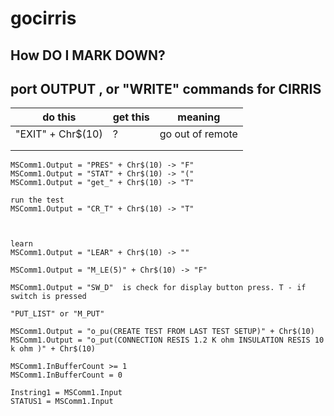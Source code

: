 # gocirris

## How DO I MARK DOWN?


## port OUTPUT , or "WRITE" commands for CIRRIS

| do this | get this | meaning |
|---------|----------|---------|
|"EXIT" + Chr$(10)|?|go out of remote|
|||
|||


	MSComm1.Output = "PRES" + Chr$(10) -> "F"
	MSComm1.Output = "STAT" + Chr$(10) -> "("
	MSComm1.Output = "get_" + Chr$(10) -> "T"

	run the test
	MSComm1.Output = "CR_T" + Chr$(10) -> "T"



	learn
	MSComm1.Output = "LEAR" + Chr$(10) -> ""

	MSComm1.Output = "M_LE(5)" + Chr$(10) -> "F"

	MSComm1.Output = "SW_D"  is check for display button press. T - if switch is pressed

	"PUT_LIST" or "M_PUT"

	MSComm1.Output = "o_pu(CREATE TEST FROM LAST TEST SETUP)" + Chr$(10)
    MSComm1.Output = "o_put(CONNECTION RESIS 1.2 K ohm INSULATION RESIS 10 k ohm )" + Chr$(10)

	MSComm1.InBufferCount >= 1
	MSComm1.InBufferCount = 0

	Instring1 = MSComm1.Input
	STATUS1 = MSComm1.Input

[//]: # (These are reference links used in the body of this note and get stripped out when the markdown processor does its job. There is no need to format nicely because it shouldn't be seen. Thanks SO - http://stackoverflow.com/questions/4823468/store-comments-in-markdown-syntax)

   [dill]: <https://github.com/joemccann/dillinger>
   [git-repo-url]: <https://github.com/joemccann/dillinger.git>
   [john gruber]: <http://daringfireball.net>
   [df1]: <http://daringfireball.net/projects/markdown/>
   [markdown-it]: <https://github.com/markdown-it/markdown-it>
   [Ace Editor]: <http://ace.ajax.org>
   [node.js]: <http://nodejs.org>
   [Twitter Bootstrap]: <http://twitter.github.com/bootstrap/>
   [jQuery]: <http://jquery.com>
   [@tjholowaychuk]: <http://twitter.com/tjholowaychuk>
   [express]: <http://expressjs.com>
   [AngularJS]: <http://angularjs.org>
   [Gulp]: <http://gulpjs.com>

   [PlDb]: <https://github.com/joemccann/dillinger/tree/master/plugins/dropbox/README.md>
   [PlGh]: <https://github.com/joemccann/dillinger/tree/master/plugins/github/README.md>
   [PlGd]: <https://github.com/joemccann/dillinger/tree/master/plugins/googledrive/README.md>
   [PlOd]: <https://github.com/joemccann/dillinger/tree/master/plugins/onedrive/README.md>
   [PlMe]: <https://github.com/joemccann/dillinger/tree/master/plugins/medium/README.md>
   [PlGa]: <https://github.com/RahulHP/dillinger/blob/master/plugins/googleanalytics/README.md>
